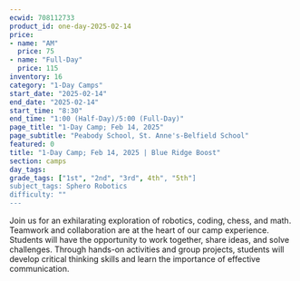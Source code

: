 ```yaml
---
ecwid: 708112733
product_id: one-day-2025-02-14
price:
- name: "AM"
  price: 75
- name: "Full-Day"
  price: 115
inventory: 16
category: "1-Day Camps"
start_date: "2025-02-14"
end_date: "2025-02-14"
start_time: "8:30"
end_time: "1:00 (Half-Day)/5:00 (Full-Day)"
page_title: "1-Day Camp; Feb 14, 2025"
page_subtitle: "Peabody School, St. Anne's-Belfield School"
featured: 0
title: "1-Day Camp; Feb 14, 2025 | Blue Ridge Boost"
section: camps
day_tags: 
grade_tags: ["1st", "2nd", "3rd", 4th", "5th"]
subject_tags: Sphero Robotics
difficulty: ""
---
```

Join us for an exhilarating exploration of robotics, coding, chess, and math. Teamwork and collaboration are at the heart of our camp experience. Students will have the opportunity to work together, share ideas, and solve challenges. Through hands-on activities and group projects, students will develop critical thinking skills and learn the importance of effective communication.
